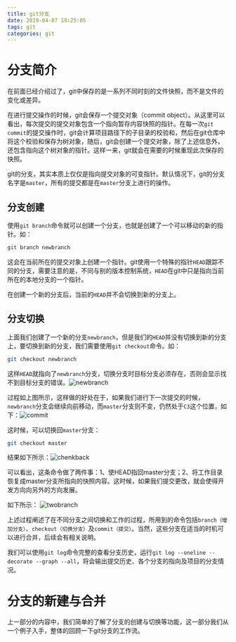 ```yaml
---
title: git分支
date: 2019-04-07 19:25:05
tags: git
categories: git
---
```


# 分支简介

在前面已经介绍过了，git中保存的是一系列不同时刻的文件快照，而不是文件的变化或差异。

在进行提交操作的时候，git会保存一个提交对象（commit object）。从这里可以看出，每次提交的提交对象包含一个指向暂存内容快照的指针。在每一次`git commit`的提交操作时，git会计算项目路径下的子目录的校验和，然后在git仓库中将这个校验和保存为树对象，随后，git会创建一个提交对象，除了上述信息外，还包含指向这个树对象的指针。这样一来，git就会在需要的时候重现此次保存的快照。

git的分支，其实本质上仅仅是指向提交对象的可变指针。默认情况下，git的分支名字是`master`，所有的提交都是在`master`分支上进行的操作。

## 分支创建

使用`git branch`命令就可以创建一个分支，也就是创建了一个可以移动的新的指针。如：

```bash
git branch newbranch
```

这会在当前所在的提交对象上创建一个指针。git使用一个特殊的指针`HEAD`跟踪不同的分支，需要注意的是，不同与别的版本控制系统，`HEAD`在git中只是指向当前所在的本地分支的一个指针。

在创建一个新的分支后，当前的`HEAD`并不会切换到新的分支上。

## 分支切换

上面我们创建了一个新的分支`newbranch`，但是我们的`HEAD`并没有切换到新的分支上，要切换到新的分支，我们需要使用`git checkout`命令。如：

```bash
git checkout newbranch
```

这样`HEAD`就指向了`newbranch`分支，切换分支时目标分支必须存在，否则会显示找不到目标分支的错误。![newbranch](https://i.loli.net/2019/04/07/5ca9ffae24ae0.png)

过程如上图所示，这样做的好处在于，如果我们进行下一次提交的时候，`newbranch`分支会继续向前移动，而`master`分支则不变，仍然处于`C3`这个位置，如下：![commit](https://i.loli.net/2019/04/07/5caa010fb65af.png)

这时候，可以切换回`master`分支：

```bash
git checkout master
```

结果如下所示：![chenkback](https://i.loli.net/2019/04/07/5caa0846221a6.png)

可以看出，这条命令做了两件事：1、使HEAD指回master分支；2、将工作目录恢复成master分支所指向的快照内容。这时候，如果我们提交更改，就会使得开发方向向另外的方向发展。 

如下所示： ![twobranch](https://i.loli.net/2019/04/07/5caa097f62270.png)

上述过程阐述了在不同分支之间切换和工作的过程，所用到的命令包括`branch（增加分支）`、`checkout（切换分支）`及`commit（提交）`。当然，这些分支在适当的时机可以进行合并，后续会有相关说明。

我们可以使用`git log`命令完整的查看分支历史，运行`git log --oneline --decorate --graph --all`，将会输出提交历史、各个分支的指向及项目的分支情况。

# 分支的新建与合并

上一部分的内容中，我们简单的了解了分支的创建与切换等功能，这一部分我们从一个例子入手，整体的回顾一下git分支的工作流。



